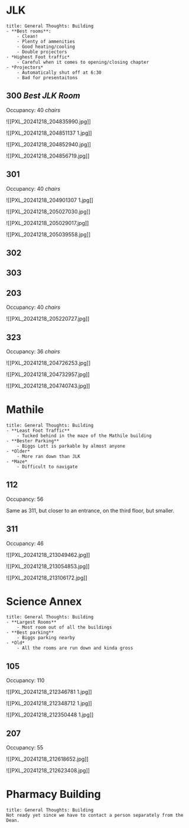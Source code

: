 # JLK

```ad-summary
title: General Thoughts: Building
- **Best rooms**:
	- Clean!
	- Plenty of ammenities
	- Good heating/cooling
	- Double projectors
- *Highest Foot traffic*
	- Careful when it comes to opening/closing chapter
- *Projectors*
	- Automatically shut off at 6:30
	- Bad for presentaitons
```

## 300 *Best JLK Room*

Occupancy: 40 *chairs*

![[PXL_20241218_204835990.jpg]]

![[PXL_20241218_204851137 1.jpg]]

![[PXL_20241218_204852940.jpg]]

![[PXL_20241218_204856719.jpg]]

## 301

Occupancy: 40 *chairs*

![[PXL_20241218_204901307 1.jpg]]

![[PXL_20241218_205027030.jpg]]

![[PXL_20241218_205029017.jpg]]

![[PXL_20241218_205039558.jpg]]
## 302

## 303

## 203

Occupancy: 40 *chairs*

![[PXL_20241218_205220727.jpg]]

## 323

Occupancy: 36 *chairs*

![[PXL_20241218_204726253.jpg]]

![[PXL_20241218_204732957.jpg]]

![[PXL_20241218_204740743.jpg]]

# Mathile

```ad-summary
title: General Thoughts: Building
- **Least Foot Traffic**
	- Tucked behind in the maze of the Mathile building
- **Bester Parking**
	- Biggs Lott is parkable by almost anyone
- *Older*
	- More ran down than JLK
- *Maze*
	- Difficult to navigate
```

## 112

Occupancy: 56

Same as 311, but closer to an entrance, on the third floor, but smaller.

## 311

Occupancy: 46

![[PXL_20241218_213049462.jpg]]

![[PXL_20241218_213054853.jpg]]

![[PXL_20241218_213106172.jpg]]

# Science Annex

```ad-summary
title: General Thoughts: Building
- **Largest Rooms**
	- Most room out of all the buildings
- **Best parking**
	- Biggs parking nearby
- *Old*
	- All the rooms are run down and kinda gross
```

## 105

Occupancy: 110 

![[PXL_20241218_212346781 1.jpg]]

![[PXL_20241218_212348712 1.jpg]]

![[PXL_20241218_212350448 1.jpg]]

## 207

Occupancy: 55

![[PXL_20241218_212618652.jpg]]

![[PXL_20241218_212623408.jpg]]

# Pharmacy Building

```ad-summary
title: General Thoughts: Building
Not ready yet since we have to contact a person separately from the Dean.
```

